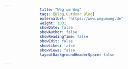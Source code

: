 ---
                title: "Weg um Weg"
                tags: [Blog,Outdoor Blog]
                externalUrl: "https://www.wegumweg.de"
                weight: 1031
                showDate: false
                showAuthor: false
                showReadingTime: false
                showEdit: false
                showLikes: false
                showViews: false
                layoutBackgroundHeaderSpace: false
                ---
